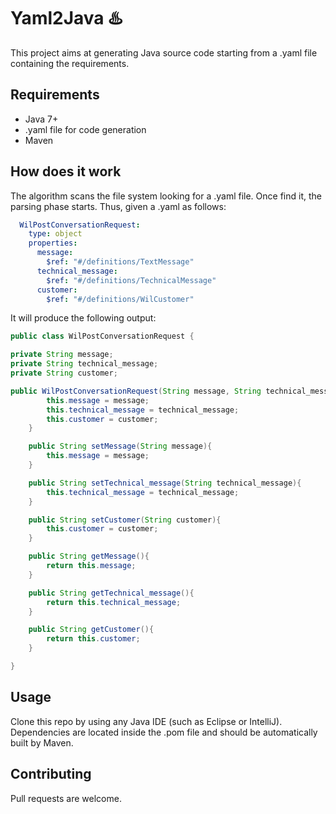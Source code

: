 # Yaml2Java ♨️

This project aims at generating Java source code starting from a .yaml file containing the requirements.

## Requirements
 - Java 7+
 - .yaml file for code generation
 - Maven

## How does it work
The algorithm scans the file system looking for a .yaml file.
Once find it, the parsing phase starts. Thus, given a .yaml as follows:
```yaml
  WilPostConversationRequest:
    type: object
    properties:
      message:
        $ref: "#/definitions/TextMessage"
      technical_message:
        $ref: "#/definitions/TechnicalMessage"
      customer:
        $ref: "#/definitions/WilCustomer"
```

It will produce the following output:
```java
public class WilPostConversationRequest { 

private String message;
private String technical_message;
private String customer;

public WilPostConversationRequest(String message, String technical_message, String customer){
		this.message = message;
		this.technical_message = technical_message;
		this.customer = customer;
	}

	public String setMessage(String message){
		this.message = message;
	}

	public String setTechnical_message(String technical_message){
		this.technical_message = technical_message;
	}

	public String setCustomer(String customer){
		this.customer = customer;
	}

	public String getMessage(){
		return this.message;
	}

	public String getTechnical_message(){
		return this.technical_message;
	}

	public String getCustomer(){
		return this.customer;
	}

}
```

## Usage

Clone this repo by using any Java IDE (such as Eclipse or IntelliJ). 
Dependencies are located inside the .pom file and should be automatically built by Maven.



## Contributing
Pull requests are welcome. 